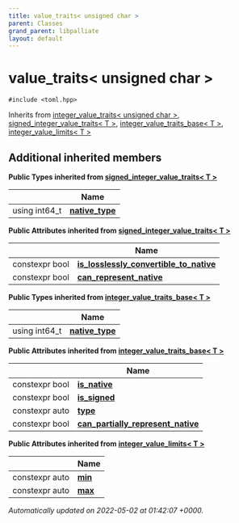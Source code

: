 ```yaml
---
title: value_traits< unsigned char >
parent: Classes
grand_parent: libpalliate
layout: default
---
```


# value_traits< unsigned char >






`#include <toml.hpp>`

Inherits from [integer_value_traits< unsigned char >](/libpalliate/generated/Classes/structinteger__value__traits), [signed_integer_value_traits< T >](/libpalliate/generated/Classes/structsigned__integer__value__traits), [integer_value_traits_base< T >](/libpalliate/generated/Classes/structinteger__value__traits__base), [integer_value_limits< T >](/libpalliate/generated/Classes/structinteger__value__limits)

## Additional inherited members

**Public Types inherited from [signed_integer_value_traits< T >](/libpalliate/generated/Classes/structsigned__integer__value__traits)**

|                | Name           |
| -------------- | -------------- |
| using int64_t | **[native_type](/libpalliate/generated/Classes/structsigned__integer__value__traits#using-native-type)**  |

**Public Attributes inherited from [signed_integer_value_traits< T >](/libpalliate/generated/Classes/structsigned__integer__value__traits)**

|                | Name           |
| -------------- | -------------- |
| constexpr bool | **[is_losslessly_convertible_to_native](/libpalliate/generated/Classes/structsigned__integer__value__traits#variable-is-losslessly-convertible-to-native)**  |
| constexpr bool | **[can_represent_native](/libpalliate/generated/Classes/structsigned__integer__value__traits#variable-can-represent-native)**  |

**Public Types inherited from [integer_value_traits_base< T >](/libpalliate/generated/Classes/structinteger__value__traits__base)**

|                | Name           |
| -------------- | -------------- |
| using int64_t | **[native_type](/libpalliate/generated/Classes/structinteger__value__traits__base#using-native-type)**  |

**Public Attributes inherited from [integer_value_traits_base< T >](/libpalliate/generated/Classes/structinteger__value__traits__base)**

|                | Name           |
| -------------- | -------------- |
| constexpr bool | **[is_native](/libpalliate/generated/Classes/structinteger__value__traits__base#variable-is-native)**  |
| constexpr bool | **[is_signed](/libpalliate/generated/Classes/structinteger__value__traits__base#variable-is-signed)**  |
| constexpr auto | **[type](/libpalliate/generated/Classes/structinteger__value__traits__base#variable-type)**  |
| constexpr bool | **[can_partially_represent_native](/libpalliate/generated/Classes/structinteger__value__traits__base#variable-can-partially-represent-native)**  |

**Public Attributes inherited from [integer_value_limits< T >](/libpalliate/generated/Classes/structinteger__value__limits)**

|                | Name           |
| -------------- | -------------- |
| constexpr auto | **[min](/libpalliate/generated/Classes/structinteger__value__limits#variable-min)**  |
| constexpr auto | **[max](/libpalliate/generated/Classes/structinteger__value__limits#variable-max)**  |



_Automatically updated on 2022-05-02 at 01:42:07 +0000._